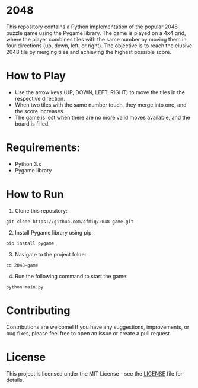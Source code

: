 # 2048

This repository contains a Python implementation of the popular 2048 puzzle game using the Pygame library. The game is
played on a 4x4 grid, where the player combines tiles with the same number by moving them in four directions (up, down,
left, or right). The objective is to reach the elusive 2048 tile by merging tiles and achieving the highest possible
score.

# How to Play

- Use the arrow keys (UP, DOWN, LEFT, RIGHT) to move the tiles in the respective direction.
- When two tiles with the same number touch, they merge into one, and the score increases.
- The game is lost when there are no more valid moves available, and the board is filled.

# Requirements:

- Python 3.x
- Pygame library

# How to Run

1. Clone this repository:

```
git clone https://github.com/ofmiq/2048-game.git
```

2. Install Pygame library using pip:

```
pip install pygame
```

3. Navigate to the project folder

```
cd 2048-game
```

4. Run the following command to start the game:

```
python main.py
```

# Contributing

Contributions are welcome! If you have any suggestions, improvements, or bug fixes, please feel free to open an issue or
create a pull request.

# License

This project is licensed under the MIT License - see
the [LICENSE](https://github.com/ofmiq/2048-game/blob/master/LICENSE) file
for details.
